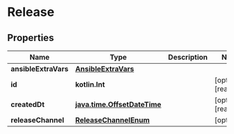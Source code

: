 
# Release

## Properties
Name | Type | Description | Notes
------------ | ------------- | ------------- | -------------
**ansibleExtraVars** | [**AnsibleExtraVars**](AnsibleExtraVars.md) |  | 
**id** | **kotlin.Int** |  |  [optional] [readonly]
**createdDt** | [**java.time.OffsetDateTime**](java.time.OffsetDateTime.md) |  |  [optional] [readonly]
**releaseChannel** | [**ReleaseChannelEnum**](ReleaseChannelEnum.md) |  |  [optional]



